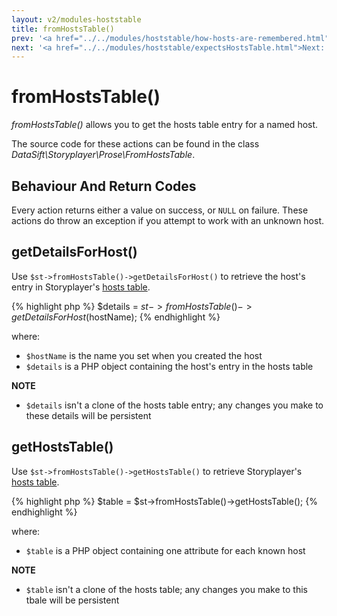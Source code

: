 ```yaml
---
layout: v2/modules-hoststable
title: fromHostsTable()
prev: '<a href="../../modules/hoststable/how-hosts-are-remembered.html">Prev: How Hosts Are Remembered</a>'
next: '<a href="../../modules/hoststable/expectsHostsTable.html">Next: expectsHostsTable()</a>'
---
```


# fromHostsTable()

_fromHostsTable()_ allows you to get the hosts table entry for a named host.

The source code for these actions can be found in the class _DataSift\Storyplayer\Prose\FromHostsTable_.

## Behaviour And Return Codes

Every action returns either a value on success, or `NULL` on failure.  These actions do throw an exception if you attempt to work with an unknown host.

## getDetailsForHost()

Use `$st->fromHostsTable()->getDetailsForHost()` to retrieve the host's entry in Storyplayer's [hosts table](how-hosts-are-remembered.html).

{% highlight php %}
$details = $st->fromHostsTable()->getDetailsForHost($hostName);
{% endhighlight %}

where:

* `$hostName` is the name you set when you created the host
* `$details` is a PHP object containing the host's entry in the hosts table

__NOTE__

* `$details` isn't a clone of the hosts table entry; any changes you make to these details will be persistent

## getHostsTable()

Use `$st->fromHostsTable()->getHostsTable()` to retrieve Storyplayer's [hosts table](how-hosts-are-remembered.html).

{% highlight php %}
$table = $st->fromHostsTable()->getHostsTable();
{% endhighlight %}

where:

* `$table` is a PHP object containing one attribute for each known host

__NOTE__

* `$table` isn't a clone of the hosts table; any changes you make to this tbale will be persistent